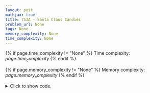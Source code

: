 ```yaml
---
layout: post
mathjax: true
title: 753A - Santa Claus Candies
problem_url: None
tags: None
memory_complexity: None
time_complexity: None
---
```




{% if page.time_complexity != "None" %}
Time complexity: ${{ page.time_complexity }}$
{% endif %}

{% if page.memory_complexity != "None" %}
Memory complexity: ${{ page.memory_complexity }}$
{% endif %}

<details>
<summary>
<p style="display:inline">Click to show code.</p>
</summary>
```cpp
{% raw %}
using namespace std;
int main(void)
{
    int n, i;
    int sum = 0;
    cin >> n;
    for (i = 1; sum + i <= n and (n - sum - i) > i; ++i)
        sum += i;
    cout << i - 1 + (sum != n) << endl;
    for (int j = 1; j < i; ++j)
        cout << j << " ";
    if (sum != n)
        cout << n - sum << endl;
    return 0;
}

{% endraw %}
```
</details>

